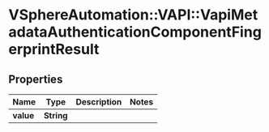 # VSphereAutomation::VAPI::VapiMetadataAuthenticationComponentFingerprintResult

## Properties
Name | Type | Description | Notes
------------ | ------------- | ------------- | -------------
**value** | **String** |  | 


